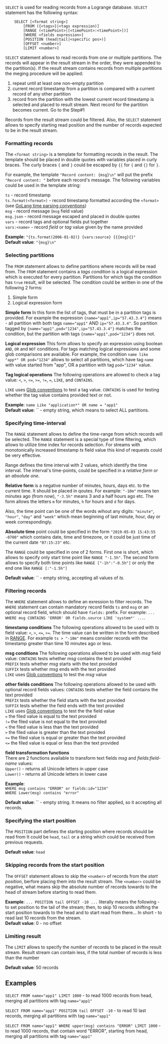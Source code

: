 `SELECT` is used for reading records from a Logrange database. `SELECT` statement has the following syntax:

```
	SELECT [<format string>] 
		[FROM ({<tags>}|<tags expression)] 
        [RANGE (<timePoint>|[<timePoint>:<timePoint>])]
		[WHERE <fields expression>] 
		[POSITION (head|tail|<specific pos>)] 
		[OFFSET <number>]
		[LIMIT <number>]

```

`SELECT` statement allows to read records from one or multiple partitions. The records will appear in the result stream in the order, they were appended to the partition(s). If the result stream contains records from multiple partitions the meging procedure will be applied:
1. repeat until at least one non-empty partition
2. current record timestamp from a partition is compared with a current record of any other partition
2. record from the partition with the lowest current record timestamp is selected and placed to result stream. Next record for the partition becomes current. Go to the Step#1

Records from the result stream could be filtered. Also, the `SELECT` statement allows to specify starting read position and the number of records expected to be in the result stream.

### Formatting records 
The `<format string>` is a template for formatting records in the result. The template should be placed in double quotes with variables placed in curly braces. The curly braces `{` and `}` could be escaped by `{{` for `{` and `{}` for `}`.
 
For example, the template `"Record content: {msg}\n"` will put the prefix `"Record content: "` before each record's message. The following variables could be used in the template string:
	
`ts` - record timestamp<br/>
`ts.format(<format>)` - record timestamp formatted according the `<format>` (see [GoLang time parsing conventions](https://golang.org/pkg/time/#Parse))<br/>
`msg` - record message (`msg` field value)<br/>
`msg.json` - record message escaped and placed in double quotes<br/>
`vars` - record tags and optional fields put together<br/>
`vars:<name>` - record _field_ or _tag_ value given by the name provided<br/>

__Example__: `"{ts.format(2006-01-02)} {vars:source} {{{msg}{}"`<br/>
__Default value__: `"{msg}\n"`

### Selecting partitions
The `FROM` statement allows to define partitions where records will be read from. The `FROM` statement contains a _tags condition_ is a logical expression which is executed for every partition. Partitions for which tags the condition has `true` result, will be selected. The condition could be written in one of the following 2 forms:
1. Simple form
2. Logical expression form

__Simple form__
In this form the list of tags, that must be in a partition tags is provided. For example the expression `{name="app1",ip="57.43.3.4"}` means - all partition with both tags `name="app1"` AND `ip="57.43.3.4"`. So partition tagged by `{name="app1",pod="1234",ip="57.43.3.4"}` matches the condition, but the partition with tags `{name="app1",pod="1234"}` does not.

__Logical expression__
This form allows to specify an expression using boolean `AND`, `OR` and `NOT` conditions. For tags matching logical expressions and some glob comparisons are available. For example, the condition `name like "app*" OR pod="1234"` allows to select all partitions, which have tag `name` with value started from "app", OR a partition with tag `pod="1234"` value.

__Tag logical operations__
The following operations are allowed to check a tag value: `<`, `>`, `<=`, `>=`, `!=`, `=`, `LIKE`, and `CONTAINS`.

`LIKE` uses [Glob conventions](https://golang.org/pkg/path/filepath/#Match) to test a tag value. 
`CONTAINS` is used for testing whether the tag value contains provided text or not.

__Example__: `name Like "application*" OR name = "app1"`<br/>
__Default value__: `` - empty string, which means to select ALL partitions.

### Specifying time-interval
The `RANGE` statement allows to define the time-range from which records will be selected. The `RANGE` statement is a special type of time filtering, which allows to utilize time index for records selection. For streams with monotonically increased timestamp _ts_ field value this kind of requests could be very effective. 

Range defines the time interval with 2 values, which identify the time interval. The interval's time-points, could be specified in a _relative form_ or an _absolute one_.

__Relative form__ is a negative number of minutes, hours, days etc. to the current time. It should be placed in qoutes. For example: `"-10m"` means ten minutes ago (from now), `"-3.5h"` means 3 and a half hours ago etc.  The form allows the letters `m` for minutes, `h` for hours and `d` for days. 

Also, the time point can be one of the words wihout any digits: `"minute"`, `"hour"`, `"day"` and `"week"` which mean beginning of last minute, hour, day or week correspondingly. 

__Absolute time__ point could be specified in the form `"2019-05-03 15:43:55 -0700"` which contains date, time and timezone, or it could be just time of the current date `"07:15:23"` etc. 

The `RANGE` could be specified in one of 2 forms. First one is short, which allows to specify only start time point like `RANGE "-1.5h"`. The second form allows to specify both time points like `RANGE ["-1h":"-0.5h"]` or only the end one like `RANGE [:"-1.5h"]` 

__Default value__: `` - empty string, accepting all values of _ts_.

### Filtering records
The `WHERE` statement allows to define an exression to filter records. The `WHERE` statement can contain mandatory record fields `ts` and `msg` or an optional record field, which should have `fields:` prefix. For example: ` ... WHERE msg CONTAINS 'ERROR' OR fields.source LIKE 'system*' ... `. 

__timestamp conditions__
The following operations allowed to be used with _ts_ field value: `<`, `>`, `<=`, `>=`. The time value can be written in the form described in [RANGE](#specifying-time-interval). For example `ts > "-10m"` means consider records with the timestamp greater than time 10 minutes ago or less.

__msg conditions__
The following operations allowed to be used with _msg_ field value: 
`CONTAINS` tests whether _msg_ contains the text provided  
`PREFIX`  tests whether _msg_ starts with the text provided  
`SUFFIX`  tests whether _msg_ ends with the text provided  
`LIKE` uses [Glob conventions](https://golang.org/pkg/path/filepath/#Match) to test the _msg_ value

__other fields conditions__
The following operations allowed to be used with optional record fields values:
`CONTAINS` tests whether the field contains the text provided  
`PREFIX`  tests whether the field starts with the text provided  
`SUFFIX`  tests whether the field ends with the text provided  
`LIKE` uses [Glob conventions](https://golang.org/pkg/path/filepath/#Match) to test the  the field value  
`=` the filed value is equal to the text provided  
`!=` the filed value is not equal to the text provided  
`<` the filed value is less than the text provided  
`>` the filed value is greater than the text provided  
`>=` the filed value is equal or greater than the text provided  
`<=` the filed value is equal or less than the text provided  

__field transformation functions__<br/>
There are 2 functions available to transform text fields _msg_ and _fields:field-name_ values:<br/>
`Upper()` - returns all Unicode letters in upper case<br/>
`Lower()` - returns all Unicode letters in lower case<br/>

__Example__: <br/>
`WHERE msg contains "ERROR" or fields:id="1234"`<br/>
`WHERE Lower(msg) contains "error"`<br/>

__Default value__: `` - empty string. It means no filter applied, so it accepting all records.

### Specifying the start position 
The `POSITION` part defines the starting position where records should be read from 
It could be `head`, `tail` or a string which could be received from previous 
requests. 

__Default value__: `head` 

### Skipping records from the start position
The `OFFSET` statement allows to skip the `<number>` of records from the _start position_, berfore placing them into the result stream. The `<number>` could be negative, what means skip the absolute number of records towards to the head of stream before starting to read them. 

__Example__: `... POSITION tail OFFSET -10 ...` literally means the following - to set position to the tail of the stream; then, to skip 10 records shifting the start position towards to the head and to start read from there... In short  - to read last 10 records from the stream.<br/>
__Default value__: 0 - no offset

### Limiting result 
The `LIMIT` allows to specify the number of records to be placed in the result stream. Result stream can contain less, if the total number of records is less than the number

__Default value__: 50 records

## Examples
`SELECT FROM name="app1" LIMIT 1000` - to read 1000 records from head, merging all partitions with tag `name="app1"`

`SELECT FROM name="app1" POSITION tail OFFSET -10` - to read 10 last records, merging all partitions with tag `name="app1"`

`SELECT FROM name="app1" WHERE upper(msg) contains "ERROR" LIMIT 1000` - to read 1000 records, that contain word "ERROR", starting from head, merging all partitions with tag `name="app1"`<br/>

